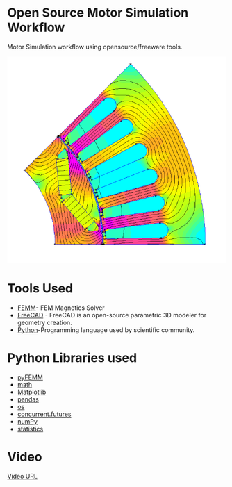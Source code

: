 # Open Source Motor Simulation Workflow


Motor Simulation workflow using opensource/freeware tools. 

![](Single_point_flux.PNG)



# Tools Used
  - [FEMM](http://www.femm.info/)- FEM Magnetics Solver
  - [FreeCAD](https://www.freecadweb.org/) - FreeCAD is an open-source parametric 3D modeler for geometry creation.  
  - [Python](https://www.python.org/)-Programming language used by scientific community. 

# Python Libraries used
- [pyFEMM](https://pypi.org/project/pyfemm/)
- [math](https://docs.python.org/3/library/math.html)
- [Matplotlib](https://matplotlib.org/)
- [pandas](https://pandas.pydata.org/)
- [os](https://docs.python.org/3/library/os.html)
- [concurrent.futures](https://docs.python.org/3/library/concurrent.futures.html)
- [numPy](https://numpy.org/)
- [statistics](https://docs.python.org/3/library/statistics.html)

# Video
[Video URL](https://www.youtube.com/watch?v=wRfReIFmgW4)
